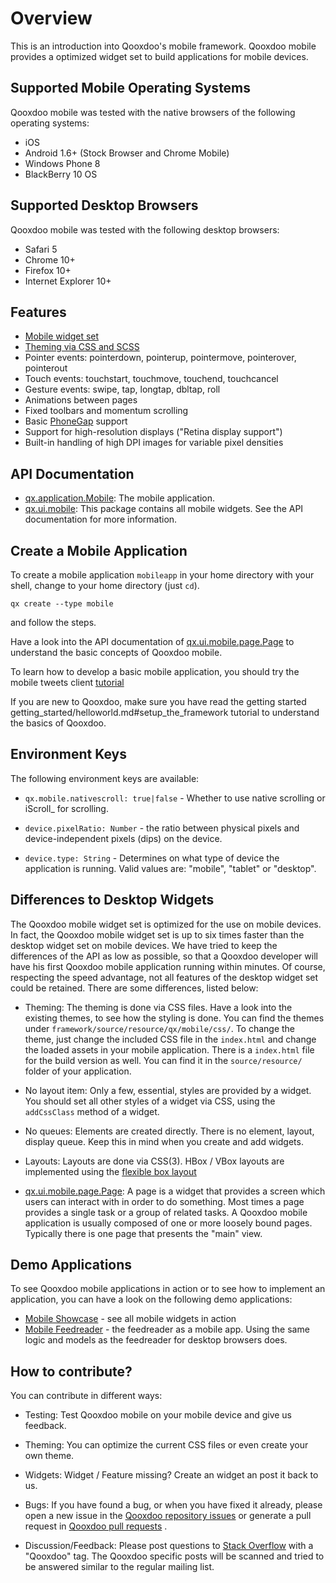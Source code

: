 # Overview

This is an introduction into Qooxdoo's mobile framework. Qooxdoo mobile provides
a optimized widget set to build applications for mobile devices.

## Supported Mobile Operating Systems

Qooxdoo mobile was tested with the native browsers of the following operating
systems:

- iOS
- Android 1.6+ (Stock Browser and Chrome Mobile)
- Windows Phone 8
- BlackBerry 10 OS

## Supported Desktop Browsers

Qooxdoo mobile was tested with the following desktop browsers:

- Safari 5
- Chrome 10+
- Firefox 10+
- Internet Explorer 10+

## Features

- [Mobile widget set](apps://apiviewer/#qx.ui.mobile)
- [Theming via CSS and SCSS](theming.md)
- Pointer events: pointerdown, pointerup, pointermove, pointerover, pointerout
- Touch events: touchstart, touchmove, touchend, touchcancel
- Gesture events: swipe, tap, longtap, dbltap, roll
- Animations between pages
- Fixed toolbars and momentum scrolling
- Basic [PhoneGap](http://www.phonegap.com/) support
- Support for high-resolution displays ("Retina display support")
- Built-in handling of high DPI images for variable pixel densities

## API Documentation

- [qx.application.Mobile](apps://apiviewer/#qx.application.Mobile): The mobile
  application.
- [qx.ui.mobile](apps://apiviewer/#qx.ui.mobile): This package contains all
  mobile widgets. See the API documentation for more information.

## Create a Mobile Application

To create a mobile application `mobileapp` in your home directory with your
shell, change to your home directory (just `cd`).

```
qx create --type mobile
```

and follow the steps.

Have a look into the API documentation of
[qx.ui.mobile.page.Page](apps://apiviewer/#qx.ui.mobile.page.Page) to understand
the basic concepts of Qooxdoo mobile.

To learn how to develop a basic mobile application, you should try the mobile
tweets client [tutorial](tutorial.md)

If you are new to Qooxdoo, make sure you have read the getting started
getting_started/helloworld.md#setup_the_framework tutorial to understand the
basics of Qooxdoo.

## Environment Keys

The following environment keys are available:

- `qx.mobile.nativescroll: true|false` - Whether to use native scrolling or
  iScroll\_ for scrolling.

- `device.pixelRatio: Number` - the ratio between physical pixels and
  device-independent pixels (dips) on the device.

- `device.type: String` - Determines on what type of device the application is
  running. Valid values are: "mobile", "tablet" or "desktop".

## Differences to Desktop Widgets

The Qooxdoo mobile widget set is optimized for the use on mobile devices. In
fact, the Qooxdoo mobile widget set is up to six times faster than the desktop
widget set on mobile devices. We have tried to keep the differences of the API
as low as possible, so that a Qooxdoo developer will have his first Qooxdoo
mobile application running within minutes. Of course, respecting the speed
advantage, not all features of the desktop widget set could be retained. There
are some differences, listed below:

- Theming: The theming is done via CSS files. Have a look into the existing
  themes, to see how the styling is done. You can find the themes under
  `framework/source/resource/qx/mobile/css/`. To change the theme, just change
  the included CSS file in the `index.html` and change the loaded assets in your
  mobile application. There is a `index.html` file for the build version as
  well. You can find it in the `source/resource/` folder of your application.

- No layout item: Only a few, essential, styles are provided by a widget. You
  should set all other styles of a widget via CSS, using the `addCssClass`
  method of a widget.

- No queues: Elements are created directly. There is no element, layout, display
  queue. Keep this in mind when you create and add widgets.

- Layouts: Layouts are done via CSS(3). HBox / VBox layouts are implemented
  using the [flexible box layout](http://www.w3.org/TR/css3-flexbox/)

- [qx.ui.mobile.page.Page](apps://apiviewer/#qx.ui.mobile.page.Page): A page is
  a widget that provides a screen which users can interact with in order to do
  something. Most times a page provides a single task or a group of related
  tasks. A Qooxdoo mobile application is usually composed of one or more loosely
  bound pages. Typically there is one page that presents the "main" view.

## Demo Applications

To see Qooxdoo mobile applications in action or to see how to implement an
application, you can have a look on the following demo applications:

- [Mobile Showcase](apps://mobileshowcase) - see all mobile widgets in action
- [Mobile Feedreader](apps://feedreader-mobile) - the feedreader as a mobile
  app. Using the same logic and models as the feedreader for desktop browsers
  does.

## How to contribute?

You can contribute in different ways:

- Testing: Test Qooxdoo mobile on your mobile device and give us feedback.

- Theming: You can optimize the current CSS files or even create your own theme.

- Widgets: Widget / Feature missing? Create an widget an post it back to us.

- Bugs: If you have found a bug, or when you have fixed it already, please open
  a new issue in the
  [Qooxdoo repository issues](https://github.com/qooxdoo/qooxdoo/issues) or
  generate a pull request in
  [Qooxdoo pull requests](https://github.com/qooxdoo/qooxdoo/pulls) .

- Discussion/Feedback: Please post questions to
  [Stack Overflow](https://stackoverflow.com) with a "Qooxdoo" tag. The Qooxdoo
  specific posts will be scanned and tried to be answered similar to the regular
  mailing list.
